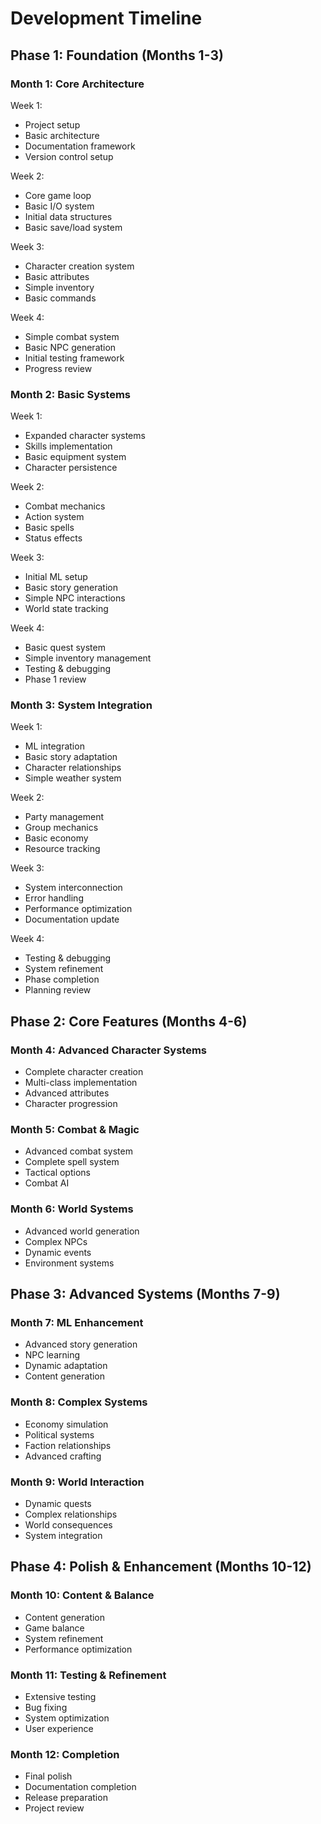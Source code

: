 # Development Timeline

## Phase 1: Foundation (Months 1-3)

### Month 1: Core Architecture
Week 1:
- Project setup
- Basic architecture
- Documentation framework
- Version control setup

Week 2:
- Core game loop
- Basic I/O system
- Initial data structures
- Basic save/load system

Week 3:
- Character creation system
- Basic attributes
- Simple inventory
- Basic commands

Week 4:
- Simple combat system
- Basic NPC generation
- Initial testing framework
- Progress review

### Month 2: Basic Systems

Week 1:
- Expanded character systems
- Skills implementation
- Basic equipment system
- Character persistence

Week 2:
- Combat mechanics
- Action system
- Basic spells
- Status effects

Week 3:
- Initial ML setup
- Basic story generation
- Simple NPC interactions
- World state tracking

Week 4:
- Basic quest system
- Simple inventory management
- Testing & debugging
- Phase 1 review

### Month 3: System Integration

Week 1:
- ML integration
- Basic story adaptation
- Character relationships
- Simple weather system

Week 2:
- Party management
- Group mechanics
- Basic economy
- Resource tracking

Week 3:
- System interconnection
- Error handling
- Performance optimization
- Documentation update

Week 4:
- Testing & debugging
- System refinement
- Phase completion
- Planning review

## Phase 2: Core Features (Months 4-6)

### Month 4: Advanced Character Systems
- Complete character creation
- Multi-class implementation
- Advanced attributes
- Character progression

### Month 5: Combat & Magic
- Advanced combat system
- Complete spell system
- Tactical options
- Combat AI

### Month 6: World Systems
- Advanced world generation
- Complex NPCs
- Dynamic events
- Environment systems

## Phase 3: Advanced Systems (Months 7-9)

### Month 7: ML Enhancement
- Advanced story generation
- NPC learning
- Dynamic adaptation
- Content generation

### Month 8: Complex Systems
- Economy simulation
- Political systems
- Faction relationships
- Advanced crafting

### Month 9: World Interaction
- Dynamic quests
- Complex relationships
- World consequences
- System integration

## Phase 4: Polish & Enhancement (Months 10-12)

### Month 10: Content & Balance
- Content generation
- Game balance
- System refinement
- Performance optimization

### Month 11: Testing & Refinement
- Extensive testing
- Bug fixing
- System optimization
- User experience

### Month 12: Completion
- Final polish
- Documentation completion
- Release preparation
- Project review
